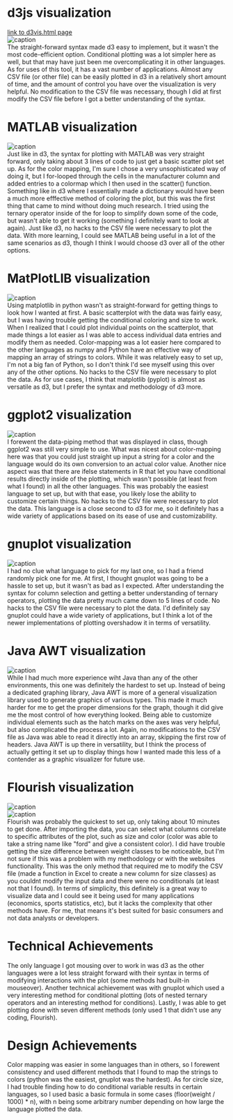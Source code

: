 # d3js visualization
[link to d3vis.html page](https://jacobadamsky.github.io/a2-DataVis-5Ways/code/d3vis.html)
<br>
![caption](img/d3vis.png)
<br>
The straight-forward syntax made d3 easy to implement, but it wasn't the most code-efficient option.
Conditional plotting was a lot simpler here as well, but that may have just been me overcomplicating 
it in other languages. As for uses of this tool, it has a vast number of applications. Almost any CSV
file (or other file) can be easily plotted in d3 in a relatively short amount of time, and the amount
of control you have over the visualization is very helpful. No modification to the CSV file was necessary,
though I did at first modify the CSV file before I got a better understanding of the syntax.

# MATLAB visualization
![caption](img/matlab.png)
<br>
Just like in d3, the syntax for plotting with MATLAB was very straight forward, only taking about 3 lines
of code to just get a basic scatter plot set up. As for the color mapping, I'm sure I chose a very unsophisticated
way of doing it, but I for-looped through the cells in the manufacturer column and added entries to a colormap which
I then used in the scatter() function. Something like in d3 where I essentially made a dictionary would have been a
much more efffective method of coloring the plot, but this was the first thing that came to mind without doing much
research. I tried using the ternary operator inside of the for loop to simplify down some of the code, but wasn't able
to get it working (something I definitely want to look at again). Just like d3, no hacks to the CSV file were necessary
to plot the data. With more learning, I could see MATLAB being useful in a lot of the same scenarios as d3, though I 
think I would choose d3 over all of the other options.

# MatPlotLIB visualization
![caption](img/matplotlib.png)
<br>
Using matplotlib in python wasn't as straight-forward for getting things to look how I wanted at first. A basic scatterplot
with the data was fairly easy, but I was having trouble getting the conditional coloring and size to work. When I realized
that I could plot individual points on the scatterplot, that made things a lot easier as I was able to access individual
data entries and modify them as needed. Color-mapping was a lot easier here compared to the other languages as numpy and
Python have an effective way of mapping an array of strings to colors. While it was relatively easy to set up, I'm not a big
fan of Python, so I don't think I'd see myself using this over any of the other options. No hacks to the CSV file were necessary
to plot the data. As for use cases, I think that matplotlib (pyplot) is almost as versatile as d3, but I prefer the syntax and 
methodology of d3 more.

# ggplot2 visualization
![caption](img/ggplot2.PNG)
<br>
I forewent the data-piping method that was displayed in class, though ggplot2 was still very simple to use. What was nicest about
color-mapping here was that you could just straight up input a string for a color and the language would do its own conversion to 
an actual color value. Another nice aspect was that there are ifelse statements in R that let you have conditional results directly
inside of the plotting, which wasn't possible (at least from what I found) in all the other languages. This was probably the easiest
language to set up, but with that ease, you likely lose the ability to customize certain things. No hacks to the CSV file were necessary
to plot the data. This language is a close second to d3 for me, so it definitely has a wide variety of applications based on its ease 
of use and customizability.

# gnuplot visualization
![caption](img/gnuplot.png)
<br>
I had no clue what language to pick for my last one, so I had a friend randomly pick one for me. At first, I thought gnuplot was going
to be a hassle to set up, but it wasn't as bad as I expected. After understanding the syntax for column selection and getting a better
understanding of ternary operators, plotting the data pretty much came down to 5 lines of code. No hacks to the CSV file were necessary
to plot the data. I'd definitely say gnuplot could have a wide variety of applications, but I think a lot of the newer implementations
of plotting overshadow it in terms of versatility.

# Java AWT visualization
![caption](img/java-awt.png)
<br>
While I had much more experience wiht Java than any of the other environments, this one was definitely the hardest to set up. Instead of
being a dedicated graphing library, Java AWT is more of a general visualization library used to generate graphics of various types. This
made it much harder for me to get the proper dimensions for the graph, though it did give me the most control of how everything looked.
Being able to customize individual elements such as the hatch marks on the axes was very helpful, but also complicated the process a lot.
Again, no modifications to the CSV file as Java was able to read it directly into an array, skipping the first row of headers. Java AWT is
up there in versatility, but I think the process of actually getting it set up to display things how I wanted made this less of a contender
as a graphic visualizer for future use.

# Flourish visualization
![caption](img/flourish.PNG)
<br>
![caption](img/flourish2.PNG)
<br>
Flourish was probably the quickest to set up, only taking about 10 minutes to get done. After importing the data, you can select what columns
correlate to specific attributes of the plot, such as size and color (color was able to take a string name like "ford" and give a consistent
color). I did have trouble getting the size difference between weight classes to be noticeable, but I'm not sure if this was a problem with my
methodology or with the websites functionality. This was the only method that required me to modify the CSV file (made a function in Excel to 
create a new column for size classes) as you couldnt modify the input data and there were no conditionals (at least not that I found). In terms
of simplicity, this definitely is a great way to visualize data and I could see it being used for many applications (economics, sports statistics,
etc), but it lacks the complexity that other methods have. For me, that means it's best suited for basic consumers and not data analysts or
developers.

# Technical Achievements
The only language I got mousing over to work in was d3 as the other languages were a lot less straight forward with their
syntax in terms of modifying interactions with the plot (some methods had built-in mouseover). Another technical achievement was with gnuplot 
which used a very interesting method for conditional plotting (lots of nested ternary operators and an interesting method for conditions). Lastly,
I was able to get plotting done with seven different methods (only used 1 that didn't use any coding, Flourish).

# Design Achievements
Color mapping was easier in some languages than in others, so I forewent consistency and  used different methods that I found
to map the strings to colors (python was the easiest, gnuplot was the hardest). As for circle size, I had trouble finding how
to do conditional variable results in certain languages, so I used basic a basic formula in some cases (floor(weight / 1000) * n),
with n being some arbitrary number depending on how large the language plotted the data.
